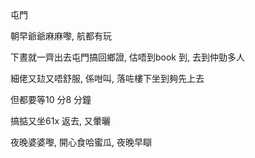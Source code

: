 屯門

朝早爺爺麻麻嚟, 航都有玩

下晝就一齊出去屯門搞回鄉證, 估唔到book 到, 去到仲勁多人

細佬又攰又唔舒服, 係咁叫, 落咗樓下坐到夠先上去

但都要等10 分8 分鐘

搞掂又坐61x 返去, 又暈曬

夜晚婆婆嚟, 開心食哈蜜瓜, 夜晚早瞓
